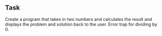 ## Task

Create a program that takes in two numbers and calculates the result and displays the problem and solution back to the user. Error trap for dividing by 0.